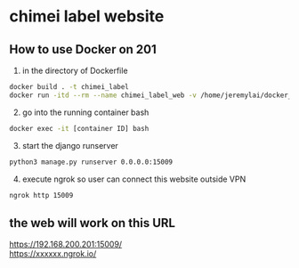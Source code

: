 # chimei label website
## How to use Docker on 201
1. in the directory of Dockerfile
```bash
docker build . -t chimei_label
docker run -itd --rm --name chimei_label_web -v /home/jeremylai/docker_projects/chimei_label:/app/ -p 15009:15009 chimei_label

```
2. go into the running container bash  
```bash
docker exec -it [container ID] bash
```
3. start the django runserver
```bash
python3 manage.py runserver 0.0.0.0:15009
```
4. execute ngrok so user can connect this website outside VPN
```bash
ngrok http 15009
```
## the web will work on this URL
https://192.168.200.201:15009/  
https://xxxxxx.ngrok.io/  
